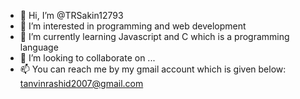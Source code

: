 - 👋 Hi, I’m @TRSakin12793
- 👀 I’m interested in programming and web development
- 🌱 I’m currently learning Javascript and C which is a programming language
- 💞️ I’m looking to collaborate on ...
- 📫 You can reach me by my gmail account which is given below:
     tanvinrashid2007@gmail.com

<!---
TRSakin12793/TRSakin12793 is a ✨ special ✨ repository because its `README.md` (this file) appears on your GitHub profile.
You can click the Preview link to take a look at your changes.
--->

